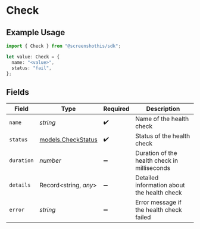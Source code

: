 # Check

## Example Usage

```typescript
import { Check } from "@screenshothis/sdk";

let value: Check = {
  name: "<value>",
  status: "fail",
};
```

## Fields

| Field                                          | Type                                           | Required                                       | Description                                    |
| ---------------------------------------------- | ---------------------------------------------- | ---------------------------------------------- | ---------------------------------------------- |
| `name`                                         | *string*                                       | :heavy_check_mark:                             | Name of the health check                       |
| `status`                                       | [models.CheckStatus](../models/checkstatus.md) | :heavy_check_mark:                             | Status of the health check                     |
| `duration`                                     | *number*                                       | :heavy_minus_sign:                             | Duration of the health check in milliseconds   |
| `details`                                      | Record<string, *any*>                          | :heavy_minus_sign:                             | Detailed information about the health check    |
| `error`                                        | *string*                                       | :heavy_minus_sign:                             | Error message if the health check failed       |
